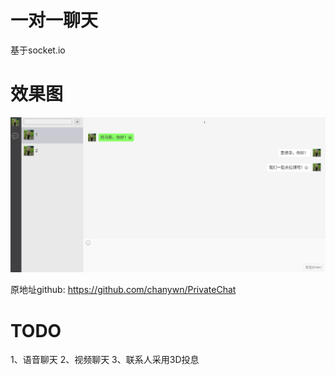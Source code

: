 # 一对一聊天
基于socket.io
# 效果图
 !["效果图"](./www/src/img/chat.png)

原地址github: https://github.com/chanywn/PrivateChat

# TODO
1、语音聊天
2、视频聊天
3、联系人采用3D投息

